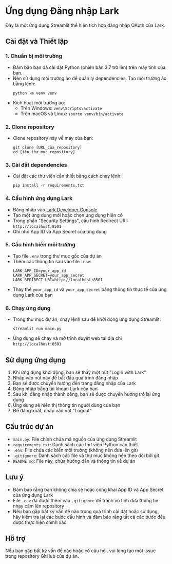 # Ứng dụng Đăng nhập Lark

Đây là một ứng dụng Streamlit thể hiện tích hợp đăng nhập OAuth của Lark.

## Cài đặt và Thiết lập

### 1. Chuẩn bị môi trường

- Đảm bảo bạn đã cài đặt Python (phiên bản 3.7 trở lên) trên máy tính của bạn.
- Nên sử dụng môi trường ảo để quản lý dependencies. Tạo môi trường ảo bằng lệnh:
  ```
  python -m venv venv
  ```
- Kích hoạt môi trường ảo:
  - Trên Windows: `venv\Scripts\activate`
  - Trên macOS và Linux: `source venv/bin/activate`

### 2. Clone repository

- Clone repository này về máy của bạn:
  ```
  git clone [URL_của_repository]
  cd [tên_thư_mục_repository]
  ```

### 3. Cài đặt dependencies

- Cài đặt các thư viện cần thiết bằng cách chạy lệnh:
  ```
  pip install -r requirements.txt
  ```

### 4. Cấu hình ứng dụng Lark

- Đăng nhập vào [Lark Developer Console](https://open.larksuite.com/)
- Tạo một ứng dụng mới hoặc chọn ứng dụng hiện có
- Trong phần "Security Settings", cấu hình Redirect URI: `http://localhost:8501`
- Ghi nhớ App ID và App Secret của ứng dụng

### 5. Cấu hình biến môi trường

- Tạo file `.env` trong thư mục gốc của dự án
- Thêm các thông tin sau vào file `.env`:
  ```
  LARK_APP_ID=your_app_id
  LARK_APP_SECRET=your_app_secret
  LARK_REDIRECT_URI=http://localhost:8501
  ```
- Thay thế `your_app_id` và `your_app_secret` bằng thông tin thực tế của ứng dụng Lark của bạn

### 6. Chạy ứng dụng

- Trong thư mục dự án, chạy lệnh sau để khởi động ứng dụng Streamlit:
  ```
  streamlit run main.py
  ```
- Ứng dụng sẽ chạy và mở trình duyệt web tại địa chỉ `http://localhost:8501`

## Sử dụng ứng dụng

1. Khi ứng dụng khởi động, bạn sẽ thấy một nút "Login with Lark"
2. Nhấp vào nút này để bắt đầu quá trình đăng nhập
3. Bạn sẽ được chuyển hướng đến trang đăng nhập của Lark
4. Đăng nhập bằng tài khoản Lark của bạn
5. Sau khi đăng nhập thành công, bạn sẽ được chuyển hướng trở lại ứng dụng
6. Ứng dụng sẽ hiển thị thông tin người dùng của bạn
7. Để đăng xuất, nhấp vào nút "Logout"

## Cấu trúc dự án

- `main.py`: File chính chứa mã nguồn của ứng dụng Streamlit
- `requirements.txt`: Danh sách các thư viện Python cần thiết
- `.env`: File chứa các biến môi trường (không nên đưa lên git)
- `.gitignore`: Danh sách các file và thư mục không nên theo dõi bởi git
- `README.md`: File này, chứa hướng dẫn và thông tin về dự án

## Lưu ý

- Đảm bảo rằng bạn không chia sẻ hoặc công khai App ID và App Secret của ứng dụng Lark
- File `.env` đã được thêm vào `.gitignore` để tránh vô tình đưa thông tin nhạy cảm lên repository
- Nếu bạn gặp bất kỳ vấn đề nào trong quá trình cài đặt hoặc sử dụng, hãy kiểm tra lại các bước cấu hình và đảm bảo rằng tất cả các bước đều được thực hiện chính xác

## Hỗ trợ

Nếu bạn gặp bất kỳ vấn đề nào hoặc có câu hỏi, vui lòng tạo một issue trong repository GitHub của dự án.